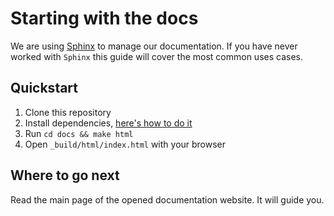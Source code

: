 # Starting with the docs

We are using [Sphinx](http://www.sphinx-doc.org) to manage our documentation.
If you have never worked with `Sphinx` this guide
will cover the most common uses cases.


## Quickstart

1. Clone this repository
2. Install dependencies, [here's how to do it](pages/template_guide/development.rst)
3. Run `cd docs && make html`
4. Open `_build/html/index.html` with your browser


## Where to go next

Read the main page of the opened documentation website. It will guide you.
